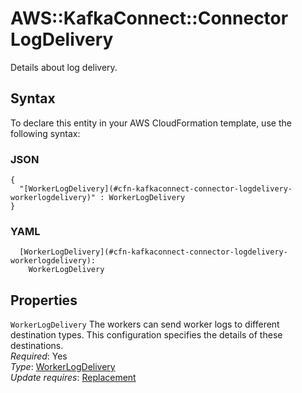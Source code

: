 # AWS::KafkaConnect::Connector LogDelivery<a name="aws-properties-kafkaconnect-connector-logdelivery"></a>

Details about log delivery\.

## Syntax<a name="aws-properties-kafkaconnect-connector-logdelivery-syntax"></a>

To declare this entity in your AWS CloudFormation template, use the following syntax:

### JSON<a name="aws-properties-kafkaconnect-connector-logdelivery-syntax.json"></a>

```
{
  "[WorkerLogDelivery](#cfn-kafkaconnect-connector-logdelivery-workerlogdelivery)" : WorkerLogDelivery
}
```

### YAML<a name="aws-properties-kafkaconnect-connector-logdelivery-syntax.yaml"></a>

```
  [WorkerLogDelivery](#cfn-kafkaconnect-connector-logdelivery-workerlogdelivery):
    WorkerLogDelivery
```

## Properties<a name="aws-properties-kafkaconnect-connector-logdelivery-properties"></a>

`WorkerLogDelivery` <a name="cfn-kafkaconnect-connector-logdelivery-workerlogdelivery"></a>
The workers can send worker logs to different destination types\. This configuration specifies the details of these destinations\.  
_Required_: Yes  
_Type_: [WorkerLogDelivery](aws-properties-kafkaconnect-connector-workerlogdelivery.md)  
_Update requires_: [Replacement](https://docs.aws.amazon.com/AWSCloudFormation/latest/UserGuide/using-cfn-updating-stacks-update-behaviors.html#update-replacement)
